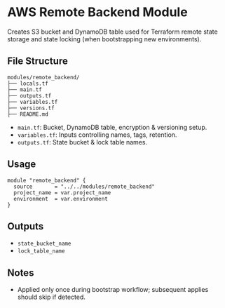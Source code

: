 # AWS Remote Backend Module

Creates S3 bucket and DynamoDB table used for Terraform remote state storage and state locking (when bootstrapping new environments).

## File Structure
```
modules/remote_backend/
├── locals.tf
├── main.tf
├── outputs.tf
├── variables.tf
├── versions.tf
├── README.md
```
- `main.tf`: Bucket, DynamoDB table, encryption & versioning setup.
- `variables.tf`: Inputs controlling names, tags, retention.
- `outputs.tf`: State bucket & lock table names.

## Usage
```hcl
module "remote_backend" {
  source       = "../../modules/remote_backend"
  project_name = var.project_name
  environment  = var.environment
}
```

## Outputs
- `state_bucket_name`
- `lock_table_name`

## Notes
- Applied only once during bootstrap workflow; subsequent applies should skip if detected.
